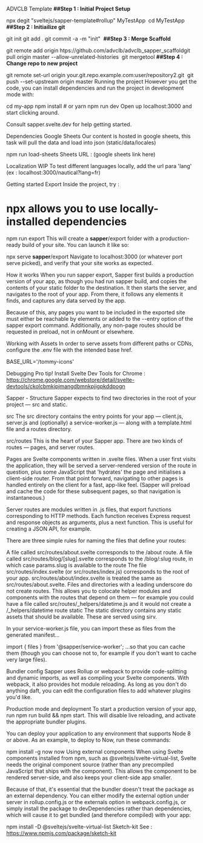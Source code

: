 ADVCLB Template
**##Step 1 : Initial Project Setup**

npx degit "sveltejs/sapper-template#rollup" MyTestApp
​
cd MyTestApp
​
**​##Step 2 : Initiailize git​**

git init
git add .
git commit -a -m "init"
​
**​##Step 3 : Merge Scaffold​**

git remote add origin htps://github.com/advclb/advclb_sapper_scaffold
​
git pull origin master --allow-unrelated-histories
​
git mergetool
​
**​##Step 4 : Change repo to new project​**

git remote set-url origin your.git.repo.example.com:user/repository2.git
​
git push --set-upstream origin master
Running the project
However you get the code, you can install dependencies and run the project in development mode with:

cd my-app
npm install # or yarn
npm run dev
Open up localhost:3000 and start clicking around.

Consult sapper.svelte.dev for help getting started.

Dependencies
Google Sheets
Our content is hosted in google sheets, this task will pull the data and load into json (static/data/locales)

npm run load-sheets
Sheets URL : (google sheets link here)

Localization
WIP To test different languages locally, add the url para 'lang' (ex : localhost:3000/nautical?lang=fr)

Getting started
Export
Inside the project, try :

# npx allows you to use locally-installed dependencies
npm run export
This will create a __sapper__/export folder with a production-ready build of your site. You can launch it like so:

npx serve __sapper__/export
Navigate to localhost:3000 (or whatever port serve picked), and verify that your site works as expected.

How it works
When you run sapper export, Sapper first builds a production version of your app, as though you had run sapper build, and copies the contents of your static folder to the destination. It then starts the server, and navigates to the root of your app. From there, it follows any <a> elements it finds, and captures any data served by the app.

Because of this, any pages you want to be included in the exported site must either be reachable by <a> elements or added to the --entry option of the sapper export command. Additionally, any non-page routes should be requested in preload, not in onMount or elsewhere.

Working with Assets
In order to serve assets from different paths or CDNs, configure the .env file with the intended base href.

BASE_URL='/tommy-icons'

Debugging
Pro tip! Install Svelte Dev Tools for Chrome : https://chrome.google.com/webstore/detail/svelte-devtools/ckolcbmkjpjmangdbmnkpjigpkddpogn

Sapper - Structure
Sapper expects to find two directories in the root of your project — src and static.

src
The src directory contains the entry points for your app — client.js, server.js and (optionally) a service-worker.js — along with a template.html file and a routes directory.

src/routes
This is the heart of your Sapper app. There are two kinds of routes — pages, and server routes.

Pages are Svelte components written in .svelte files. When a user first visits the application, they will be served a server-rendered version of the route in question, plus some JavaScript that 'hydrates' the page and initialises a client-side router. From that point forward, navigating to other pages is handled entirely on the client for a fast, app-like feel. (Sapper will preload and cache the code for these subsequent pages, so that navigation is instantaneous.)

Server routes are modules written in .js files, that export functions corresponding to HTTP methods. Each function receives Express request and response objects as arguments, plus a next function. This is useful for creating a JSON API, for example.

There are three simple rules for naming the files that define your routes:

A file called src/routes/about.svelte corresponds to the /about route. A file called src/routes/blog/[slug].svelte corresponds to the /blog/:slug route, in which case params.slug is available to the route
The file src/routes/index.svelte (or src/routes/index.js) corresponds to the root of your app. src/routes/about/index.svelte is treated the same as src/routes/about.svelte.
Files and directories with a leading underscore do not create routes. This allows you to colocate helper modules and components with the routes that depend on them — for example you could have a file called src/routes/_helpers/datetime.js and it would not create a /_helpers/datetime route
static
The static directory contains any static assets that should be available. These are served using sirv.

In your service-worker.js file, you can import these as files from the generated manifest...

import { files } from '@sapper/service-worker';
...so that you can cache them (though you can choose not to, for example if you don't want to cache very large files).

Bundler config
Sapper uses Rollup or webpack to provide code-splitting and dynamic imports, as well as compiling your Svelte components. With webpack, it also provides hot module reloading. As long as you don't do anything daft, you can edit the configuration files to add whatever plugins you'd like.

Production mode and deployment
To start a production version of your app, run npm run build && npm start. This will disable live reloading, and activate the appropriate bundler plugins.

You can deploy your application to any environment that supports Node 8 or above. As an example, to deploy to Now, run these commands:

npm install -g now
now
Using external components
When using Svelte components installed from npm, such as @sveltejs/svelte-virtual-list, Svelte needs the original component source (rather than any precompiled JavaScript that ships with the component). This allows the component to be rendered server-side, and also keeps your client-side app smaller.

Because of that, it's essential that the bundler doesn't treat the package as an external dependency. You can either modify the external option under server in rollup.config.js or the externals option in webpack.config.js, or simply install the package to devDependencies rather than dependencies, which will cause it to get bundled (and therefore compiled) with your app:

npm install -D @sveltejs/svelte-virtual-list
Sketch-kit
See : https://www.npmjs.com/package/sketch-kit